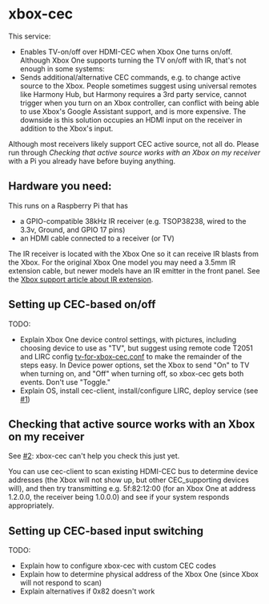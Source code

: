 # xbox-cec

This service:

- Enables TV-on/off over HDMI-CEC when Xbox One turns on/off. Although Xbox 
  One supports turning the TV on/off with IR, that's not enough in some systems:
- Sends additional/alternative CEC commands, e.g. to change active source to the Xbox.
  People sometimes suggest using universal remotes like Harmony Hub, but Harmony 
  requires a 3rd party service, cannot trigger when you turn on an Xbox controller, 
  can conflict with being able to use Xbox's Google Assistant support, and is more 
  expensive. The downside is this solution occupies an HDMI input on the receiver
  in addition to the Xbox's input.

Although most receivers likely support CEC active source, not all do. Please run
through *Checking that active source works with an Xbox on my receiver* with a 
Pi you already have before buying anything.

## Hardware you need:

This runs on a Raspberry Pi that has 
- a GPIO-compatible 38kHz IR receiver (e.g. TSOP38238, wired to the 3.3v, Ground, and 
  GPIO 17 pins)
- an HDMI cable connected to a receiver (or TV)

The IR receiver is located with the Xbox One so it can receive IR blasts from the Xbox. 
For the original Xbox One model you may need a 3.5mm IR extension cable, but newer models 
have an IR emitter in the front panel. See the [Xbox support article about IR extension](https://beta.support.xbox.com/help/hardware-network/oneguide-live-tv/use-external-ir-with-xbox-one).

## Setting up CEC-based on/off

TODO:
- Explain Xbox One device control settings, with pictures, including choosing device 
  to use as "TV", but suggest using remote code T2051 and LIRC config [tv-for-xbox-cec.conf](tv-for-xbox-cec.conf) to
  make the remainder of the steps easy. In Device power options, set the Xbox to send "On" to TV when turning on,
  and "Off" when turning off, so xbox-cec gets both events. Don't use "Toggle."
- Explain OS, install cec-client, install/configure LIRC, deploy service (see [#1](https://github.com/waded/xbox-cec/issues/1))

## Checking that active source works with an Xbox on my receiver

See [#2](https://github.com/waded/xbox-cec/issues/2): xbox-cec can't help you check this just yet.

You can use cec-client to scan existing HDMI-CEC bus to determine device addresses (the Xbox will not show up,
but other CEC_supporting devices will), and then try transmitting e.g. 5f:82:12:00 (for an Xbox One at address 1.2.0.0, 
the receiver being 1.0.0.0) and see if your system responds appropriately.

## Setting up CEC-based input switching

TODO:
- Explain how to configure xbox-cec with custom CEC codes
- Explain how to determine physical address of the Xbox One (since Xbox will not respond 
  to scan)
- Explain alternatives if 0x82 doesn't work
